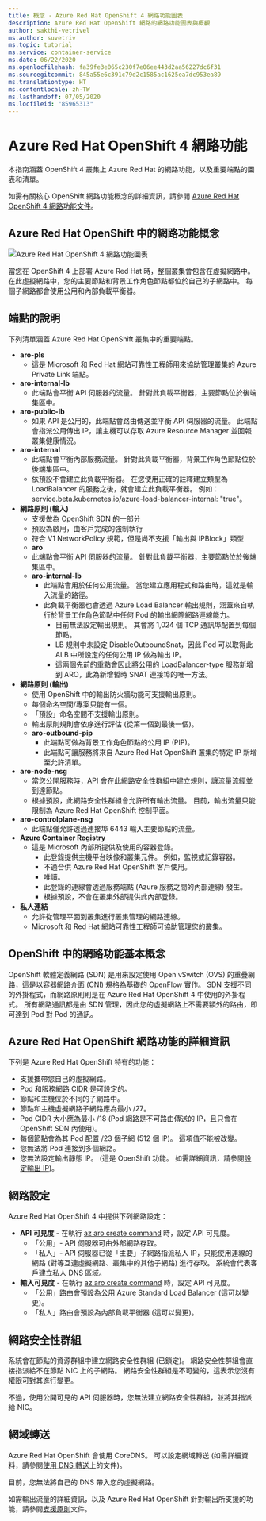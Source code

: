 ```yaml
---
title: 概念 - Azure Red Hat OpenShift 4 網路功能圖表
description: Azure Red Hat OpenShift 網路的網路功能圖表與概觀
author: sakthi-vetrivel
ms.author: suvetriv
ms.topic: tutorial
ms.service: container-service
ms.date: 06/22/2020
ms.openlocfilehash: fa39fe3e065c230f7e06ee443d2aa56227dc6f31
ms.sourcegitcommit: 845a55e6c391c79d2c1585ac1625ea7dc953ea89
ms.translationtype: HT
ms.contentlocale: zh-TW
ms.lasthandoff: 07/05/2020
ms.locfileid: "85965313"
---
```

# <a name="networking-in-azure-red-hat-on-openshift-4"></a>Azure Red Hat OpenShift 4 網路功能

本指南涵蓋 OpenShift 4 叢集上 Azure Red Hat 的網路功能，以及重要端點的圖表和清單。

如需有關核心 OpenShift 網路功能概念的詳細資訊，請參閱 [Azure Red Hat OpenShift 4 網路功能文件](https://docs.openshift.com/aro/4/networking/understanding-networking.html)。

## <a name="networking-concepts-in-azure-red-hat-openshift"></a>Azure Red Hat OpenShift 中的網路功能概念

![Azure Red Hat OpenShift 4 網路功能圖表](./media/concepts-networking/aro4-networking-diagram.png)

當您在 OpenShift 4 上部署 Azure Red Hat 時，整個叢集會包含在虛擬網路中。 在此虛擬網路中，您的主要節點和背景工作角色節點都位於自己的子網路中。 每個子網路都會使用公用和內部負載平衡器。

## <a name="explanation-of-endpoints"></a>端點的說明

下列清單涵蓋 Azure Red Hat OpenShift 叢集中的重要端點。

* **aro-pls**
    * 這是 Microsoft 和 Red Hat 網站可靠性工程師用來協助管理叢集的 Azure Private Link 端點。
* **aro-internal-lb**
    * 此端點會平衡 API 伺服器的流量。 針對此負載平衡器，主要節點位於後端集區中。
* **aro-public-lb**
    * 如果 API 是公用的，此端點會路由傳送並平衡 API 伺服器的流量。 此端點會指派公用傳出 IP，讓主機可以存取 Azure Resource Manager 並回報叢集健康情況。
* **aro-internal**
    * 此端點會平衡內部服務流量。 針對此負載平衡器，背景工作角色節點位於後端集區中。
    * 依預設不會建立此負載平衡器。 在您使用正確的註釋建立類型為 LoadBalancer 的服務之後，就會建立此負載平衡器。 例如：service.beta.kubernetes.io/azure-load-balancer-internal: "true"。
* **網路原則 (輸入)**
    * 支援做為 OpenShift SDN 的一部分
    * 預設為啟用，由客戶完成的強制執行
    * 符合 V1 NetworkPolicy 規範，但是尚不支援「輸出與 IPBlock」類型
    * **aro**
    * 此端點會平衡 API 伺服器的流量。 針對此負載平衡器，主要節點位於後端集區中。
  * **aro-internal-lb**
    * 此端點會用於任何公用流量。 當您建立應用程式和路由時，這就是輸入流量的路徑。
    * 此負載平衡器也會透過 Azure Load Balancer 輸出規則，涵蓋來自執行於背景工作角色節點中任何 Pod 的輸出網際網路連線能力。
        * 目前無法設定輸出規則。 其會將 1,024 個 TCP 通訊埠配置到每個節點。
        * LB 規則中未設定 DisableOutboundSnat，因此 Pod 可以取得此 ALB 中所設定的任何公用 IP 做為輸出 IP。
        * 這兩個先前的重點會因此將公用的 LoadBalancer-type 服務新增到 ARO，此為新增暫時 SNAT 連接埠的唯一方法。
* **網路原則 (輸出)**
    * 使用 OpenShift 中的輸出防火牆功能可支援輸出原則。
    * 每個命名空間/專案只能有一個。
    * 「預設」命名空間不支援輸出原則。
    * 輸出原則規則會依序進行評估 (從第一個到最後一個)。
    * **aro-outbound-pip**
        * 此端點可做為背景工作角色節點的公用 IP (PIP)。
        * 此端點可讓服務將來自 Azure Red Hat OpenShift 叢集的特定 IP 新增至允許清單。
* **aro-node-nsg**
    * 當您公開服務時，API 會在此網路安全性群組中建立規則，讓流量流經並到達節點。
    * 根據預設，此網路安全性群組會允許所有輸出流量。 目前，輸出流量只能限制為 Azure Red Hat OpenShift 控制平面。
* **aro-controlplane-nsg**
    * 此端點僅允許透過連接埠 6443 輸入主要節點的流量。
* **Azure Container Registry**
    * 這是 Microsoft 內部所提供及使用的容器登錄。
        * 此登錄提供主機平台映像和叢集元件。 例如，監視或記錄容器。
        * 不適合供 Azure Red Hat OpenShift 客戶使用。  
        * 唯讀。
        * 此登錄的連線會透過服務端點 (Azure 服務之間的內部連線) 發生。
        * 根據預設，不會在叢集外部提供此內部登錄。
* **私人連結**
    * 允許從管理平面到叢集進行叢集管理的網路連線。
    * Microsoft 和 Red Hat 網站可靠性工程師可協助管理您的叢集。

## <a name="networking-basics-in-openshift"></a>OpenShift 中的網路功能基本概念

OpenShift 軟體定義網路 (SDN) 是用來設定使用 Open vSwitch (OVS) 的重疊網路，這是以容器網路介面 (CNI) 規格為基礎的 OpenFlow 實作。 SDN 支援不同的外掛程式，而網路原則則是在 Azure Red Hat OpenShift 4 中使用的外掛程式。 所有網路通訊都是由 SDN 管理，因此您的虛擬網路上不需要額外的路由，即可達到 Pod 對 Pod 的通訊。

## <a name="azure-red-hat-openshift-networking-specifics"></a>Azure Red Hat OpenShift 網路功能的詳細資訊

下列是 Azure Red Hat OpenShift 特有的功能：
* 支援攜帶您自己的虛擬網路。
* Pod 和服務網路 CIDR 是可設定的。
* 節點和主機位於不同的子網路中。
* 節點和主機虛擬網路子網路應為最小 /27。
* Pod CIDR 大小應為最小 /18 (Pod 網路是不可路由傳送的 IP，且只會在 OpenShift SDN 內使用)。
* 每個節點會為其 Pod 配置 /23 個子網 (512 個 IP)。 這項值不能被改變。
* 您無法將 Pod 連接到多個網路。
* 您無法設定輸出靜態 IP。 (這是 OpenShift 功能。 如需詳細資訊，請參閱[設定輸出 IP](https://docs.openshift.com/aro/4/networking/openshift_sdn/assigning-egress-ips.html))。

## <a name="network-settings"></a>網路設定

Azure Red Hat OpenShift 4 中提供下列網路設定：

* **API 可見度** - 在執行 [az aro create command](tutorial-create-cluster.md#create-the-cluster) 時，設定 API 可見度。
    * 「公用」- API 伺服器可由外部網路存取。
    * 「私人」- API 伺服器已從「主要」子網路指派私人 IP，只能使用連線的網路 (對等互連虛擬網路、叢集中的其他子網路) 進行存取。 系統會代表客戶建立私人 DNS 區域。
* **輸入可見度** - 在執行 [az aro create command](tutorial-create-cluster.md#create-the-cluster) 時，設定 API 可見度。
    * 「公用」路由會預設為公用 Azure Standard Load Balancer (這可以變更)。
    * 「私人」路由會預設為內部負載平衡器 (這可以變更)。

## <a name="network-security-groups"></a>網路安全性群組
系統會在節點的資源群組中建立網路安全性群組 (已鎖定)。 網路安全性群組會直接指派給不在節點 NIC 上的子網路。 網路安全性群組是不可變的，這表示您沒有權限可對其進行變更。 

不過，使用公開可見的 API 伺服器時，您無法建立網路安全性群組，並將其指派給 NIC。

## <a name="domain-forwarding"></a>網域轉送
Azure Red Hat OpenShift 會使用 CoreDNS。 可以設定網域轉送 (如需詳細資料，請參閱[使用 DNS 轉送](https://docs.openshift.com/aro/4/networking/dns-operator.html#nw-dns-forward_dns-operator)上的文件)。

目前，您無法將自己的 DNS 帶入您的虛擬網路。


如需輸出流量的詳細資訊，以及 Azure Red Hat OpenShift 針對輸出所支援的功能，請參閱[支援原則](support-policies-v4.md)文件。
